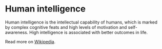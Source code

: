 # Human intelligence

Human intelligence is the intellectual capability of humans, which is marked by complex cognitive feats and high levels of motivation and self-awareness. High intelligence is associated with better outcomes in life.

Read more on [Wikipedia](https://en.wikipedia.org/wiki/Human_intelligence).
